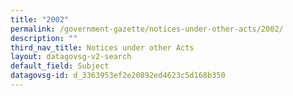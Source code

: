 ```yaml
---
title: "2002"
permalink: /government-gazette/notices-under-other-acts/2002/
description: ""
third_nav_title: Notices under other Acts
layout: datagovsg-v2-search
default_field: Subject
datagovsg-id: d_3363953ef2e20892ed4623c5d168b350
---
```

